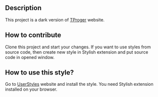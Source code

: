 ## Description

This project is a dark version of [TProger](https://tproger.ru/) website.

## How to contribute 

Clone this project and start your changes. If you want to use styles from source code, then create new style in Stylish extension and put source code in opened window.

## How to use this style?

Go to [UserStyles](https://userstyles.org/styles/161047/tproger-dark) website and install the style. You need Stylish extension installed on your browser.